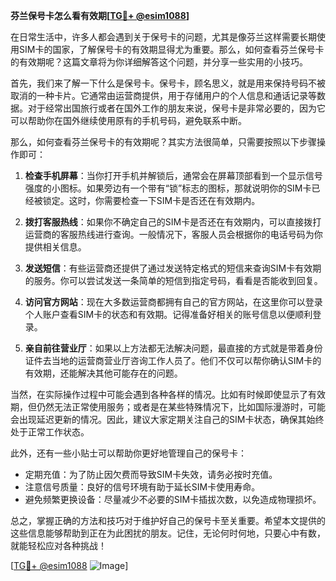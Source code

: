 **芬兰保号卡怎么看有效期[[TG💪+ @esim1088](https://t.me/s/esim1088)]**

在日常生活中，许多人都会遇到关于保号卡的问题，尤其是像芬兰这样需要长期使用SIM卡的国家，了解保号卡的有效期显得尤为重要。那么，如何查看芬兰保号卡的有效期呢？这篇文章将为你详细解答这个问题，并分享一些实用的小技巧。

首先，我们来了解一下什么是保号卡。保号卡，顾名思义，就是用来保持号码不被取消的一种卡片。它通常由运营商提供，用于存储用户的个人信息和通话记录等数据。对于经常出国旅行或者在国外工作的朋友来说，保号卡是非常必要的，因为它可以帮助你在国外继续使用原有的手机号码，避免联系中断。

那么，如何查看芬兰保号卡的有效期呢？其实方法很简单，只需要按照以下步骤操作即可：

1. **检查手机屏幕**：当你打开手机并解锁后，通常会在屏幕顶部看到一个显示信号强度的小图标。如果旁边有一个带有“锁”标志的图标，那就说明你的SIM卡已经被锁定。这时，你需要检查一下SIM卡是否还在有效期内。

2. **拨打客服热线**：如果你不确定自己的SIM卡是否还在有效期内，可以直接拨打运营商的客服热线进行查询。一般情况下，客服人员会根据你的电话号码为你提供相关信息。

3. **发送短信**：有些运营商还提供了通过发送特定格式的短信来查询SIM卡有效期的服务。你可以尝试发送一条简单的短信到指定号码，看看是否能收到回复。

4. **访问官方网站**：现在大多数运营商都拥有自己的官方网站，在这里你可以登录个人账户查看SIM卡的状态和有效期。记得准备好相关的账号信息以便顺利登录。

5. **亲自前往营业厅**：如果以上方法都无法解决问题，最直接的方式就是带着身份证件去当地的运营商营业厅咨询工作人员了。他们不仅可以帮你确认SIM卡的有效期，还能解决其他可能存在的问题。

当然，在实际操作过程中可能会遇到各种各样的情况。比如有时候即使显示了有效期，但仍然无法正常使用服务；或者是在某些特殊情况下，比如国际漫游时，可能会出现延迟更新的情况。因此，建议大家定期关注自己的SIM卡状态，确保其始终处于正常工作状态。

此外，还有一些小贴士可以帮助你更好地管理自己的保号卡：

- 定期充值：为了防止因欠费而导致SIM卡失效，请务必按时充值。
- 注意信号质量：良好的信号环境有助于延长SIM卡使用寿命。
- 避免频繁更换设备：尽量减少不必要的SIM卡插拔次数，以免造成物理损坏。

总之，掌握正确的方法和技巧对于维护好自己的保号卡至关重要。希望本文提供的这些信息能够帮助到正在为此困扰的朋友。记住，无论何时何地，只要心中有数，就能轻松应对各种挑战！

[[TG💪+ @esim1088](https://t.me/s/esim1088) ![Image](https://i.postimg.cc/4NQfJmqS/Snipaste-2025-05-13-00-14-12.png)]